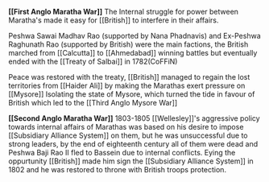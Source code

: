 **[[First Anglo Maratha War]]**
The Internal struggle for power between Maratha's made it easy for [[British]] to interfere in their affairs.

Peshwa Sawai Madhav Rao (supported by Nana Phadnavis) and Ex-Peshwa Raghunath Rao (supported by British) were the main factions, the British marched from [[Calcutta]] to [[Ahmedabad]] winning battles but eventually ended with the [[Treaty of Salbai]] in 1782(CoFFiN)

Peace was restored with the treaty, [[British]] managed to regain the lost territories from [[Haider Ali]] by making the Marathas exert pressure on [[Mysore]] Isolating the state of Mysore, which turned the tide in favour of British which led to the [[Third Anglo Mysore War]]

**[[Second Anglo Maratha War]]** 1803-1805
[[Wellesley]]'s aggressive policy towards internal affairs of Marathas was based on his desire to impose [[Subsidiary Alliance System]] on them, but he was unsuccessful due to strong leaders, by the end of eighteenth century all of them were dead and Peshwa Baji Rao II fled to Bassein due to internal conflicts. Eying the oppurtunity [[British]] made him sign the [[Subsidiary Alliance System]] in 1802 and he was restored to throne with British troops protection.